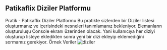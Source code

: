 ## Patikaflix Diziler Platformu
Pratik - Patikaflix Diziler Platformu
Bu pratikte sizlerden bir Diziler listesi oluşturmanız ve içerisindeki nesneleri tanımlamanız bekleniyor. Elemanların oluşturuluşu Console ekranı üzerinden olacak.
Yani kullanıcıya her diziyi oluşturup listeye ekledikten sonra yeni bir dizi ekleyip eklemediğini sormamız gerekiyor.
Örnek Veriler
![diziler](https://github.com/user-attachments/assets/71c86b7d-47e6-479a-a458-58442de90e75/w_200)
